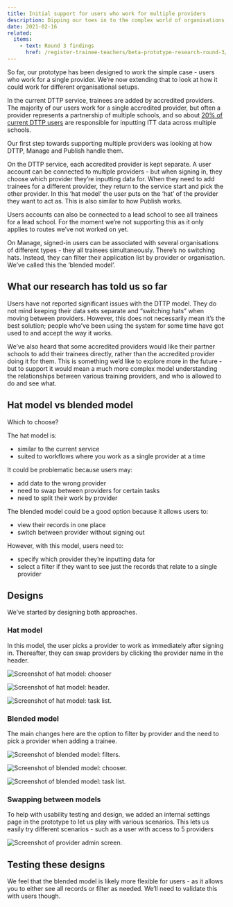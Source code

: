 ```yaml
---
title: Initial support for users who work for multiple providers
description: Dipping our toes in to the complex world of organisations, providers, and schools
date: 2021-02-16
related:
  items:
    - text: Round 3 findings
      href: /register-trainee-teachers/beta-prototype-research-round-3/
---
```


So far, our prototype has been designed to work the simple case - users who work for a single provider. We’re now extending that to look at how it could work for different organisational setups.

In the current DTTP service, trainees are added by accredited providers. The majority of our users work for a single accredited provider, but often a provider represents a partnership of multiple schools, and so about [20% of current DTTP users](/publish-teacher-training-courses/users-with-multiple-organisation-access/) are responsible for inputting ITT data across multiple schools.

Our first step towards supporting multiple providers was looking at how DTTP, Manage and Publish handle them.

On the DTTP service, each accredited provider is kept separate. A user account can be connected to multiple providers - but when signing in, they choose which provider they’re inputting data for. When they need to add trainees for a different provider, they return to the service start and pick the other provider. In this ‘hat model’ the user puts on the ‘hat’ of the provider they want to act as. This is also similar to how Publish works.

Users accounts can also be connected to a lead school to see all trainees for a lead school. For the moment we’re not supporting this as it only applies to routes we’ve not worked on yet.

On Manage, signed-in users can be associated with several organisations of different types - they all trainees simultaneously. There’s no switching hats. Instead, they can filter their application list by provider or organisation. We’ve called this the ‘blended model’.

## What our research has told us so far

Users have not reported significant issues with the DTTP model. They do not mind keeping their data sets separate and “switching hats” when moving between providers. However, this does not necessarily mean it’s the best solution; people who’ve been using the system for some time have got used to and accept the way it works.

We’ve also heard that some accredited providers would like their partner schools to add their trainees directly, rather than the accredited provider doing it for them. This is something we’d like to explore more in the future - but to support it would mean a much more complex model understanding the relationships between various training providers, and who is allowed to do and see what.

## Hat model vs blended model

Which to choose?

The hat model is:

- similar to the current service
- suited to workflows where you work as a single provider at a time

It could be problematic because users may:

- add data to the wrong provider
- need to swap between providers for certain tasks
- need to split their work by provider

The blended model could be a good option because it allows users to:

- view their records in one place
- switch between provider without signing out

However, with this model, users need to:

- specify which provider they’re inputting data for
- select a filter if they want to see just the records that relate to a single provider

## Designs

We’ve started by designing both approaches.

### Hat model

In this model, the user picks a provider to work as immediately after signing in. Thereafter, they can swap providers by clicking the provider name in the header.

![Screenshot of hat model: chooser](hat-model-chooser.png "Hat model: chooser")

![Screenshot of hat model: header.](hat-model-header.png "Hat model: header")

![Screenshot of hat model: task list.](hat-model-task-list.png "Hat model: task list")

### Blended model

The main changes here are the option to filter by provider and the need to pick a provider when adding a trainee.

![Screenshot of blended model: filters.](blended-model-filters.png "Blended model: filters")

![Screenshot of blended model: chooser.](blended-model-chooser.png "Blended model: chooser")

![Screenshot of blended model: task list.](blended-model-task-list.png "Blended model: task list")

### Swapping between models

To help with usability testing and design, we added an internal settings page in the prototype to let us play with various scenarios. This lets us easily try different scenarios - such as a user with access to 5 providers

![Screenshot of provider admin screen.](provider-admin-screen.png "Provider admin screen")

## Testing these designs

We feel that the blended model is likely more flexible for users - as it allows you to either see all records or filter as needed. We’ll need to validate this with users though.
